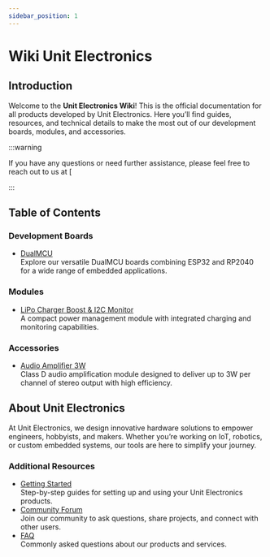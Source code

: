 ```yaml
---
sidebar_position: 1
---
```


# Wiki Unit Electronics

## Introduction

Welcome to the **Unit Electronics Wiki**! This is the official documentation for all products developed by Unit Electronics. Here you’ll find guides, resources, and technical details to make the most out of our development boards, modules, and accessories.

:::warning

If you have any questions or need further assistance, please feel free to reach out to us at [

:::

## Table of Contents

### Development Boards
- [DualMCU](/docs/Development_boards/DualMCU)  
  Explore our versatile DualMCU boards combining ESP32 and RP2040 for a wide range of embedded applications.



### Modules
- [LiPo Charger Boost & I2C Monitor](/docs/Modules/LiPo_Charger_Boost_I2C_Monitor)  
  A compact power management module with integrated charging and monitoring capabilities.



### Accessories
- [Audio Amplifier 3W](/docs/Accessories/ampli)  
  Class D audio amplification module designed to deliver up to 3W per channel of stereo output with high efficiency. 


## About Unit Electronics

At Unit Electronics, we design innovative hardware solutions to empower engineers, hobbyists, and makers. Whether you’re working on IoT, robotics, or custom embedded systems, our tools are here to simplify your journey.


### Additional Resources
- [Getting Started](/docs/Getting_Started)  
  Step-by-step guides for setting up and using your Unit Electronics products.
- [Community Forum](https://forum.unitelectronics.com)  
  Join our community to ask questions, share projects, and connect with other users.
- [FAQ](/docs/FAQ)  
  Commonly asked questions about our products and services.

